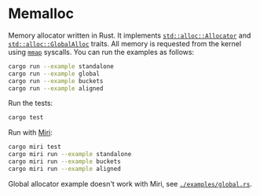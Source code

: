 # Memalloc

Memory allocator written in Rust. It implements
[`std::alloc::Allocator`](https://doc.rust-lang.org/std/alloc/trait.Allocator.html)
and [`std::alloc::GlobalAlloc`](https://doc.rust-lang.org/stable/std/alloc/trait.GlobalAlloc.html)
traits. All memory is requested from the kernel using
[`mmap`](https://man7.org/linux/man-pages/man2/mmap.2.html) syscalls. You can
run the examples as follows:

```bash
cargo run --example standalone
cargo run --example global
cargo run --example buckets
cargo run --example aligned
```

Run the tests:

```bash
cargo test
```

Run with [Miri](https://github.com/rust-lang/miri):

```bash
cargo miri test
cargo miri run --example standalone
cargo miri run --example buckets
cargo miri run --example aligned
```

Global allocator example doesn't work with Miri, see
[`./examples/global.rs`](./examples/global.rs).
